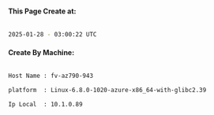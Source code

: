 
   
#### This Page Create at:

```bash

2025-01-28 - 03:00:22 UTC

```

#### Create By Machine:

```bash

Host Name : fv-az790-943

platform  : Linux-6.8.0-1020-azure-x86_64-with-glibc2.39

Ip Local  : 10.1.0.89

```

